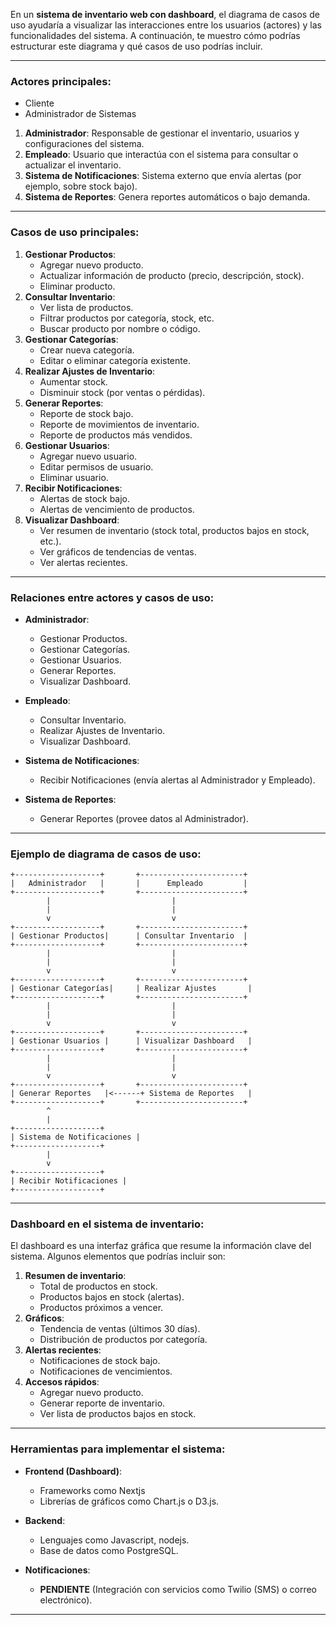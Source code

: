 En un **sistema de inventario web con dashboard**, el diagrama de casos de uso ayudaría a visualizar las interacciones entre los usuarios (actores) y las funcionalidades del sistema. A continuación, te muestro cómo podrías estructurar este diagrama y qué casos de uso podrías incluir.

---

### **Actores principales:**

- Cliente
- Administrador de Sistemas

1. **Administrador**: Responsable de gestionar el inventario, usuarios y configuraciones del sistema.
2. **Empleado**: Usuario que interactúa con el sistema para consultar o actualizar el inventario.
3. **Sistema de Notificaciones**: Sistema externo que envía alertas (por ejemplo, sobre stock bajo).
4. **Sistema de Reportes**: Genera reportes automáticos o bajo demanda.

---

### **Casos de uso principales:**
1. **Gestionar Productos**:
   - Agregar nuevo producto.
   - Actualizar información de producto (precio, descripción, stock).
   - Eliminar producto.
2. **Consultar Inventario**:
   - Ver lista de productos.
   - Filtrar productos por categoría, stock, etc.
   - Buscar producto por nombre o código.
3. **Gestionar Categorías**:
   - Crear nueva categoría.
   - Editar o eliminar categoría existente.
4. **Realizar Ajustes de Inventario**:
   - Aumentar stock.
   - Disminuir stock (por ventas o pérdidas).
5. **Generar Reportes**:
   - Reporte de stock bajo.
   - Reporte de movimientos de inventario.
   - Reporte de productos más vendidos.
6. **Gestionar Usuarios**:
   - Agregar nuevo usuario.
   - Editar permisos de usuario.
   - Eliminar usuario.
7. **Recibir Notificaciones**:
   - Alertas de stock bajo.
   - Alertas de vencimiento de productos.
8. **Visualizar Dashboard**:
   - Ver resumen de inventario (stock total, productos bajos en stock, etc.).
   - Ver gráficos de tendencias de ventas.
   - Ver alertas recientes.

---

### **Relaciones entre actores y casos de uso:**
- **Administrador**:

  - Gestionar Productos.
  - Gestionar Categorías.
  - Gestionar Usuarios.
  - Generar Reportes.
  - Visualizar Dashboard.

- **Empleado**:
  - Consultar Inventario.
  - Realizar Ajustes de Inventario.
  - Visualizar Dashboard.

- **Sistema de Notificaciones**:
  - Recibir Notificaciones (envía alertas al Administrador y Empleado).

- **Sistema de Reportes**:
  - Generar Reportes (provee datos al Administrador).

---

### **Ejemplo de diagrama de casos de uso:**
```
+-------------------+       +-----------------------+
|   Administrador   |       |      Empleado         |
+-------------------+       +-----------------------+
        |                           |
        |                           |
        v                           v
+-------------------+       +-----------------------+
| Gestionar Productos|      | Consultar Inventario  |
+-------------------+       +-----------------------+
        |                           |
        |                           |
        v                           v
+-------------------+       +-----------------------+
| Gestionar Categorías|     | Realizar Ajustes       |
+-------------------+       +-----------------------+
        |                           |
        |                           |
        v                           v
+-------------------+       +-----------------------+
| Gestionar Usuarios |      | Visualizar Dashboard   |
+-------------------+       +-----------------------+
        |                           |
        |                           |
        v                           v
+-------------------+       +-----------------------+
| Generar Reportes   |<------+ Sistema de Reportes   |
+-------------------+       +-----------------------+
        ^
        |
+-------------------+
| Sistema de Notificaciones |
+-------------------+
        |
        v
+-------------------+
| Recibir Notificaciones |
+-------------------+
```

---

### **Dashboard en el sistema de inventario:**
El dashboard es una interfaz gráfica que resume la información clave del sistema. Algunos elementos que podrías incluir son:
1. **Resumen de inventario**:
   - Total de productos en stock.
   - Productos bajos en stock (alertas).
   - Productos próximos a vencer.
2. **Gráficos**:
   - Tendencia de ventas (últimos 30 días).
   - Distribución de productos por categoría.
3. **Alertas recientes**:
   - Notificaciones de stock bajo.
   - Notificaciones de vencimientos.
4. **Accesos rápidos**:
   - Agregar nuevo producto.
   - Generar reporte de inventario.
   - Ver lista de productos bajos en stock.

---

### **Herramientas para implementar el sistema:**
- **Frontend (Dashboard)**:
  - Frameworks como Nextjs
  - Librerías de gráficos como Chart.js o D3.js.
- **Backend**:
  - Lenguajes como Javascript, nodejs.
  - Base de datos como PostgreSQL.
- **Notificaciones**:

  - **PENDIENTE** (Integración con servicios como Twilio (SMS) o correo electrónico).

---
